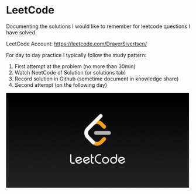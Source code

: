 # LeetCode

Documenting the solutions I would like to remember for leetcode questions I have solved. 

LeetCode Account: https://leetcode.com/DrayerSivertsen/

For day to day practice I typically follow the study pattern:
1. First attempt at the problem (no more than 30min)
2. Watch NeetCode of Solution (or solutions tab)
3. Record solution in Github (sometime document in knowledge share)
4. Second attempt (on the following day)

![](images/leetcode_logo.png)
